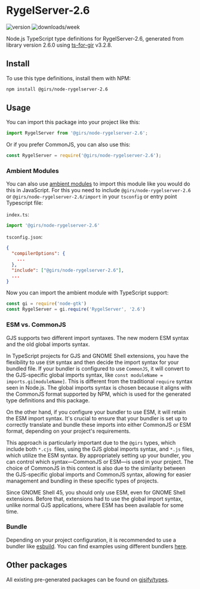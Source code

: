 
# RygelServer-2.6

![version](https://img.shields.io/npm/v/@girs/node-rygelserver-2.6)
![downloads/week](https://img.shields.io/npm/dw/@girs/node-rygelserver-2.6)


Node.js TypeScript type definitions for RygelServer-2.6, generated from library version 2.6.0 using [ts-for-gir](https://github.com/gjsify/ts-for-gir) v3.2.8.


## Install

To use this type definitions, install them with NPM:
```bash
npm install @girs/node-rygelserver-2.6
```

## Usage

You can import this package into your project like this:
```ts
import RygelServer from '@girs/node-rygelserver-2.6';
```

Or if you prefer CommonJS, you can also use this:
```ts
const RygelServer = require('@girs/node-rygelserver-2.6');
```

### Ambient Modules

You can also use [ambient modules](https://github.com/gjsify/ts-for-gir/tree/main/packages/cli#ambient-modules) to import this module like you would do this in JavaScript.
For this you need to include `@girs/node-rygelserver-2.6` or `@girs/node-rygelserver-2.6/import` in your `tsconfig` or entry point Typescript file:

`index.ts`:
```ts
import '@girs/node-rygelserver-2.6'
```

`tsconfig.json`:
```json
{
  "compilerOptions": {
    ...
  },
  "include": ["@girs/node-rygelserver-2.6"],
  ...
}
```

Now you can import the ambient module with TypeScript support: 

```ts
const gi = require('node-gtk')
const RygelServer = gi.require('RygelServer', '2.6')
```



### ESM vs. CommonJS

GJS supports two different import syntaxes. The new modern ESM syntax and the old global imports syntax.

In TypeScript projects for GJS and GNOME Shell extensions, you have the flexibility to use `ESM` syntax and then decide the import syntax for your bundled file. If your bundler is configured to use `CommonJS`, it will convert to the GJS-specific global imports syntax, like `const moduleName = imports.gi[moduleName]`. This is different from the traditional `require` syntax seen in Node.js. The global imports syntax is chosen because it aligns with the CommonJS format supported by NPM, which is used for the generated type definitions and this package.

On the other hand, if you configure your bundler to use ESM, it will retain the ESM import syntax. It's crucial to ensure that your bundler is set up to correctly translate and bundle these imports into either CommonJS or ESM format, depending on your project's requirements.

This approach is particularly important due to the `@girs` types, which include both `*.cjs `files, using the GJS global imports syntax, and `*.js` files, which utilize the ESM syntax. By appropriately setting up your bundler, you can control which syntax—CommonJS or ESM—is used in your project. The choice of CommonJS in this context is also due to the similarity between the GJS-specific global imports and CommonJS syntax, allowing for easier management and bundling in these specific types of projects.

Since GNOME Shell 45, you should only use ESM, even for GNOME Shell extensions. Before that, extensions had to use the global import syntax, unlike normal GJS applications, where ESM has been available for some time.

### Bundle

Depending on your project configuration, it is recommended to use a bundler like [esbuild](https://esbuild.github.io/). You can find examples using different bundlers [here](https://github.com/gjsify/ts-for-gir/tree/main/examples).

## Other packages

All existing pre-generated packages can be found on [gjsify/types](https://github.com/gjsify/types).

